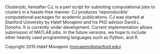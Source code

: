 Clusterjob, hereafter CJ, is a perl script for submiting 
computational jobs to clusters in a hassle-free manner.
CJ produces 'reporoducible' computational packages for academic 
publications. CJ was started at Stanford University by Hatef Monajemi
and his PhD advisor David L. Donoho. It is currently under development.
Current implementation allows submission of MATLAB jobs. In the future
versions, we hope to include other heavily used programming languages 
such as Python, and R. 

Copyright 2015 Hatef Monajemi (monajemi@stanford.edu)


